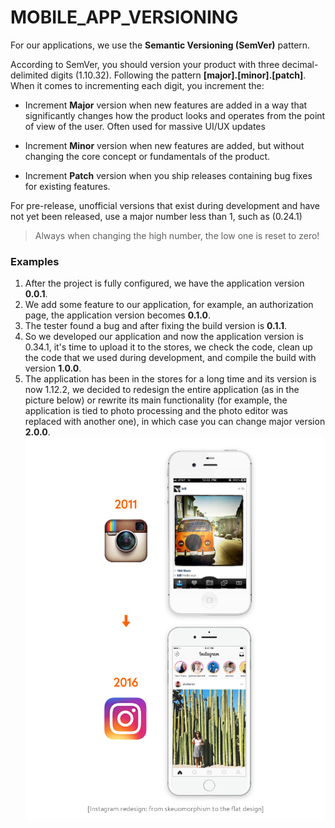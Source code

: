 # MOBILE_APP_VERSIONING #

For our applications, we use the __Semantic Versioning (SemVer)__ pattern.

According to SemVer, you should version your product with three decimal-delimited digits (1.10.32).
Following the pattern __[major].[minor].[patch]__. When it comes to incrementing each digit, you increment the:

- Increment __Major__ version when new features are added in a way that significantly changes how the product looks and operates from the point of view of the user. Often used for massive UI/UX updates

- Increment __Minor__ version when new features are added, but without changing the core concept or fundamentals of the product.

- Increment __Patch__ version when you ship releases containing bug fixes for existing features.

For pre-release, unofficial versions that exist during development and have not yet been released, use a major number less than 1, such as (0.24.1)

>Always when changing the high number, the low one is reset to zero!

### Examples ###
1. After the project is fully configured, we have the application version __0.0.1__.
2. We add some feature to our application, for example, an authorization page, the application version becomes __0.1.0__.
3. The tester found a bug and after fixing the build version is __0.1.1__.
4. So we developed our application and now the application version is 0.34.1, it's time to upload it to the stores, we check the code, clean up the code that we used during development, and compile the build with version __1.0.0__.
5. The application has been in the stores for a long time and its version is now 1.12.2, we decided to redesign the entire application (as in the picture below) or rewrite its main functionality (for example, the application is tied to photo processing and the photo editor was replaced with another one), in which case you can change major version __2.0.0__.
![instagram_redesign](./assets/instagramRedesign.png)

